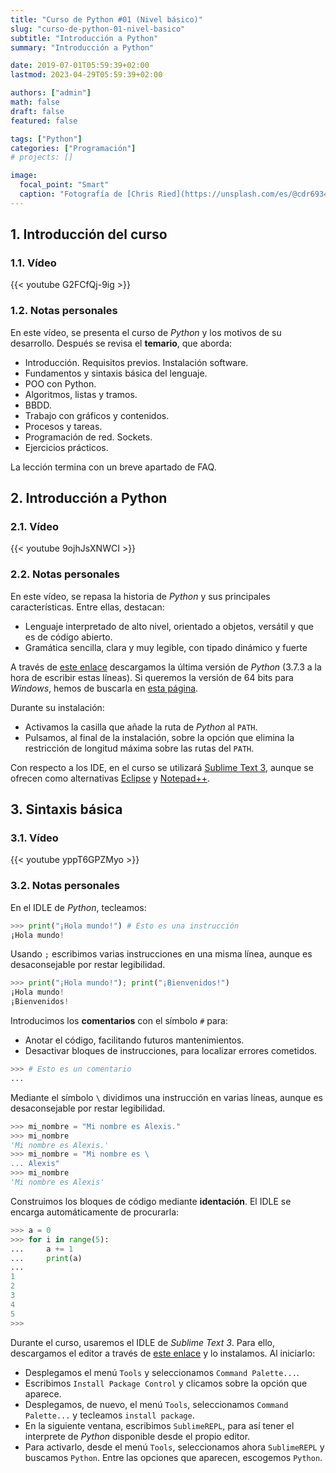 ```yaml
---
title: "Curso de Python #01 (Nivel básico)"
slug: "curso-de-python-01-nivel-basico"
subtitle: "Introducción a Python"
summary: "Introducción a Python"

date: 2019-07-01T05:59:39+02:00
lastmod: 2023-04-29T05:59:39+02:00

authors: ["admin"]
math: false
draft: false
featured: false

tags: ["Python"]
categories: ["Programación"]
# projects: []

image:
  focal_point: "Smart"
  caption: "Fotografía de [Chris Ried](https://unsplash.com/es/@cdr6934), disponible en [Unsplash](https://unsplash.com/es/fotos/ieic5Tq8YMk)."
---
```


## 1. Introducción del curso

### 1.1. Vídeo

{{< youtube G2FCfQj-9ig >}}

### 1.2. Notas personales

En este vídeo, se presenta el curso de *Python* y los motivos de su desarrollo. Después se revisa el **temario**, que aborda:

- Introducción. Requisitos previos. Instalación software.
- Fundamentos y sintaxis básica del lenguaje.
- POO con Python.
- Algoritmos, listas y tramos.
- BBDD.
- Trabajo con gráficos y contenidos.
- Procesos y tareas.
- Programación de red. Sockets.
- Ejercicios prácticos.

La lección termina con un breve apartado de FAQ.

## 2. Introducción a Python

### 2.1. Vídeo

{{< youtube 9ojhJsXNWCI >}}

### 2.2. Notas personales

En este vídeo, se repasa la historia de *Python* y sus principales características. Entre ellas, destacan:

- Lenguaje interpretado de alto nivel, orientado a objetos, versátil y que es de código abierto.
- Gramática sencilla, clara y muy legible, con tipado dinámico y fuerte

A través de [este enlace](https://www.python.org/downloads/) descargamos la última versión de *Python* (3.7.3 a la hora de escribir estas líneas). Si queremos la versión de 64 bits para *Windows*, hemos de buscarla en [esta página](https://www.python.org/downloads/windows/).

Durante su instalación:

- Activamos la casilla que añade la ruta de *Python* al `PATH`.
- Pulsamos, al final de la instalación, sobre la opción que elimina la restricción de longitud máxima sobre las rutas del `PATH`.

Con respecto a los IDE, en el curso se utilizará [Sublime Text 3](https://www.sublimetext.com/3), aunque se ofrecen como alternativas [Eclipse](https://www.eclipse.org/ide/) y [Notepad++](https://notepad-plus-plus.org/).

## 3. Sintaxis básica

### 3.1. Vídeo

{{< youtube yppT6GPZMyo >}}

### 3.2. Notas personales

En el IDLE de *Python*, tecleamos:

```python
>>> print("¡Hola mundo!") # Esto es una instrucción
¡Hola mundo!
```

Usando `;` escribimos varias instrucciones en una misma línea, aunque es desaconsejable por restar legibilidad.

```python
>>> print("¡Hola mundo!"); print("¡Bienvenidos!")
¡Hola mundo!
¡Bienvenidos!
```

Introducimos los **comentarios** con el símbolo `#` para:

- Anotar el código, facilitando futuros mantenimientos.
- Desactivar bloques de instrucciones, para localizar errores cometidos.

```python
>>> # Esto es un comentario
... 
```

Mediante el símbolo `\` dividimos una instrucción en varias líneas, aunque es desaconsejable por restar legibilidad.

```python
>>> mi_nombre = "Mi nombre es Alexis."
>>> mi_nombre
'Mi nombre es Alexis.'
>>> mi_nombre = "Mi nombre es \
... Alexis"
>>> mi_nombre
'Mi nombre es Alexis'
```

Construimos los bloques de código mediante **identación**. El IDLE se encarga automáticamente de procurarla:

```python
>>> a = 0
>>> for i in range(5):
...     a += 1
...     print(a)
... 
1
2
3
4
5
>>> 
```

Durante el curso, usaremos el IDLE de *Sublime Text 3*. Para ello, descargamos el editor a través de [este enlace](https://www.sublimetext.com/3) y lo instalamos. Al iniciarlo:

- Desplegamos el menú `Tools` y seleccionamos `Command Palette...`.
- Escribimos `Install Package Control` y clicamos sobre la opción que aparece.
- Desplegamos, de nuevo, el menú `Tools`, seleccionamos `Command Palette...` y tecleamos `install package`.
- En la siguiente ventana, escribimos `SublimeREPL`, para así tener el interprete de *Python* disponible desde el propio editor.
- Para activarlo, desde el menú `Tools`, seleccionamos ahora `SublimeREPL` y buscamos `Python`. Entre las opciones que aparecen, escogemos `Python`.

